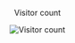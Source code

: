 <div align="center">
  <p>Visitor count</p>
  <img src="https://komarev.com/ghpvc/?username=abdoemadselim&label=Profile%20views&color=0e75b6&style=flat" alt="Visitor count" />
</div>
